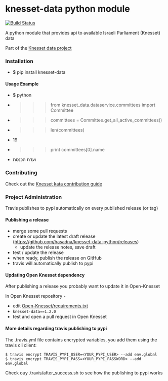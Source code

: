 knesset-data python module
==========================

[![Build Status](https://travis-ci.org/hasadna/knesset-data-python.svg?branch=master)](https://travis-ci.org/hasadna/knesset-data-python)

A python module that provides api to available Israeli Parliament (Knesset) data

Part of the [Knesset data project](https://github.com/hasadna/knesset-data/blob/master/README.md)

### Installation
* $ pip install knesset-data

#### Usage Example
* $ python
* >>> from knesset_data.dataservice.committees import Committee
* >>> committees = Committee.get_all_active_committees()
* >>> len(committees)
* 19
* >>> print committees[0].name
* ועדת הכנסת

### Contributing

Check out the [Knesset kata contribution guide](https://github.com/hasadna/knesset-data/blob/master/CONTRIBUTING.md)

### Project Administration

Travis publishes to pypi automatically on every published release (or tag)

#### Publishing a release

* merge some pull requests
* create or update the latest draft release (https://github.com/hasadna/knesset-data-python/releases)
  * update the release notes, save draft
* test / update the release
* when ready, publish the release on GitHub
* travis will automatically publish to pypi

#### Updating Open Knesset dependency

After publishing a release you probably want to update it in Open-Knesset

In Open Knesset repository -

* edit [Open-Knesset/requirements.txt](https://github.com/hasadna/Open-Knesset/blob/master/requirements.txt)
* `knesset-data==1.2.0`
* test and open a pull request in Open Knesset

#### More details regarding travis publishing to pypi

The .travis.yml file contains encrypted variables, you add them using the travis cli client:

```
$ travis encrypt TRAVIS_PYPI_USER=<YOUR_PYPI_USER> --add env.global
$ travis encrypt TRAVIS_PYPI_PASS=<YOUR_PYPI_PASSWORD> --add env.global
```

Check ouy .travis/after_success.sh to see how the publishing to pypi works